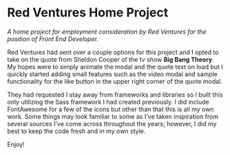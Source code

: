 # Red Ventures Home Project
_A home project for employment consideration by Red Ventures for the position of Front End Developer._

Red Ventures had sent over a couple options for this project and I opted to take on the quote from Sheldon Cooper of the tv show **Big Bang Theory**. My hopes were to simply animate the modal and the quote text on load but I quickly started adding small features such as the video modal and sample functionality for the like button in the upper right corner of the quote modal.

They had requested I stay away from frameworks and libraries so I built this only utilizing the Sass framework I had created previously. I did include FontAwesome for a few of the icons but other than that this is all my own work. Some things may look familiar to some as I've taken inspiration from several sources I've come across throughout the years; however, I did my best to keep the code fresh and in my own style.

Enjoy!